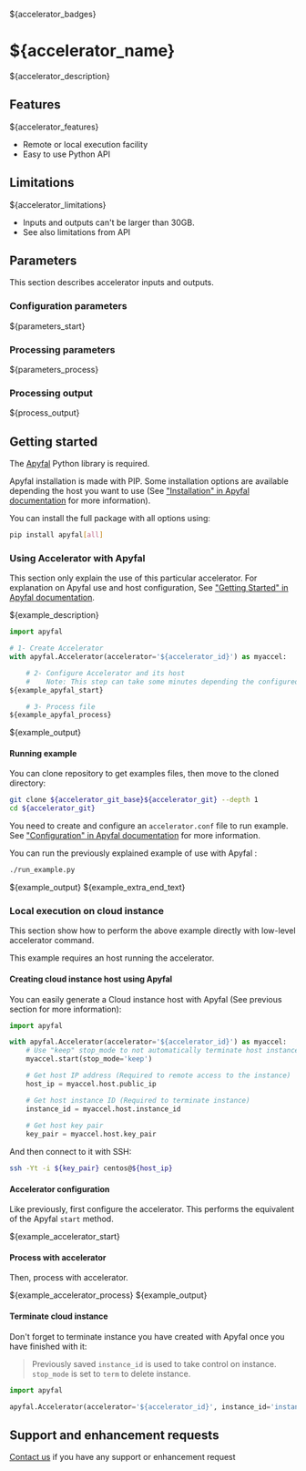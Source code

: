 ${accelerator_badges}

# ${accelerator_name}

${accelerator_description}

## Features

${accelerator_features}
- Remote or local execution facility
- Easy to use Python API

## Limitations

${accelerator_limitations}
- Inputs and outputs can't be larger than 30GB.
- See also limitations from API

## Parameters

This section describes accelerator inputs and outputs.

### Configuration parameters
${parameters_start}

### Processing parameters
${parameters_process}

### Processing output
${process_output}

## Getting started

The [Apyfal](https://apyfal.readthedocs.io) Python library is required.

Apyfal installation is made with PIP. Some installation options are available depending the host you want to use (See 
["Installation" in Apyfal documentation](https://apyfal.readthedocs.io/en/latest/installation.html)
for more information).

You can install the full package with all options using:

```bash
pip install apyfal[all]
```

### Using Accelerator with Apyfal

This section only explain the use of this particular accelerator. For explanation on Apyfal use and host configuration,
See ["Getting Started" in Apyfal documentation](https://apyfal.readthedocs.io/en/latest/getting_started.html).

${example_description}

```python
import apyfal

# 1- Create Accelerator
with apyfal.Accelerator(accelerator='${accelerator_id}') as myaccel:

    # 2- Configure Accelerator and its host
    #    Note: This step can take some minutes depending the configured host
${example_apyfal_start}

    # 3- Process file
${example_apyfal_process}
```
${example_output}

#### Running example

You can clone repository to get examples files, then move to the cloned directory:

```bash
git clone ${accelerator_git_base}${accelerator_git} --depth 1
cd ${accelerator_git}
```

You need to create and configure an `accelerator.conf` file to run example.
See ["Configuration" in Apyfal documentation](https://apyfal.readthedocs.io/en/latest/configuration.html)
for more information.

You can run the previously explained example of use with Apyfal :
```bash
./run_example.py
```
${example_output}
${example_extra_end_text}

### Local execution on cloud instance

This section show how to perform the above example directly with low-level accelerator command.

This example requires an host running the accelerator.

#### Creating cloud instance host using Apyfal

You can easily generate a Cloud instance host with Apyfal (See previous section for more information):

```python
import apyfal

with apyfal.Accelerator(accelerator='${accelerator_id}') as myaccel:
    # Use "keep" stop_mode to not automatically terminate host instance
    myaccel.start(stop_mode='keep')

    # Get host IP address (Required to remote access to the instance)
    host_ip = myaccel.host.public_ip

    # Get host instance ID (Required to terminate instance)
    instance_id = myaccel.host.instance_id
    
    # Get host key pair
    key_pair = myaccel.host.key_pair
```

And then connect to it with SSH:

```bash
ssh -Yt -i ${key_pair} centos@${host_ip}
```

#### Accelerator configuration

Like previously, first configure the accelerator. This performs the equivalent of  the Apyfal `start` method.

${example_accelerator_start}

#### Process with accelerator

Then, process with accelerator.

${example_accelerator_process}
${example_output}

#### Terminate cloud instance
Don't forget to terminate instance you have created with Apyfal once you have finished with it:

> Previously saved `instance_id` is used to take control on instance.
> `stop_mode` is set to `term` to delete instance.

```python
import apyfal

apyfal.Accelerator(accelerator='${accelerator_id}', instance_id='instance_id').stop(stop_mode='term')
```

## Support and enhancement requests

[Contact us](https://accelstore.accelize.com/contact-us/) if you have any support or enhancement request
